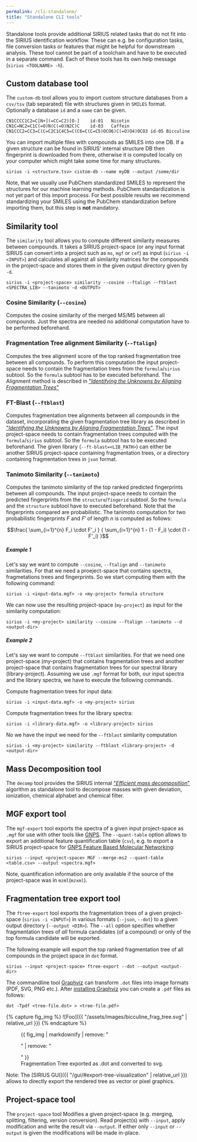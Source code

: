 ```yaml
---
permalink: /cli-standalone/
title: "Standalone CLI tools"
---
```

Standalone tools provide additional SIRIUS related tasks that do not fit into the SIRIUS identification workflow.
These can e.g. be configuration tasks, file conversion tasks or features that might be helpful for downstream analysis.
These tool cannot be part of a toolchain and have to be executed in a separate command. Each of these tools has its own
help message (`sirius <TOOLNAME> -h`).


## Custom database tool
The `custom-db` tool allows you to import custom structure databases from a `csv/tsv` (tab separated) file with 
structures given in `SMILES` format. Optionally a database `id` and a `name` can be given. 

```
CN1CCCC1C2=C[N+](=CC=C2)[O-]	id-01	Nicotin
CN1C=NC2=C1C(=O)N(C(=O)N2C)C	id-03	Caffein
CN1CCC2=CC3=C(C=C2C1C4C5=C(C6=C(C=C5)OCO6)C(=O)O4)OCO3 id-05 Bicculine
```

You can import multiple files with compounds as SMILES into one DB. If a given structure can be found in
SIRIUS' internal structure DB then fingerprint is downloaded from there, otherwise it is computed locally on your computer 
which might take some time for many structures.


```shell
sirius -i <structure.tsv> cistom-db --name myDB --output /some/dir
```

Note, that we usually use PubChem standardized SMILES to represent the structures for our machine learning methods. 
PubChem standardization is not yet part of this import process. For best possible results we recommend standardizing
your SMILES using the PubChem standardization before importing them, but this step is **not** mandatory.


## Similarity tool
The `similarity` tool allows you to compute different similarity measures between compounds.
It takes a SIRIUS project-space (or any input format SIRIUS can convert into a project such as `ms`, `mgf` or `cef`) 
as input (`sirius -i <INPUT>`) and calculates all against all similarity matrices for the compounds
in the project-space and stores them in the given output directory given by `-d`.

```shell
sirius -i <project-space> similarity --cosine --ftalign --ftblast <SPECTRA_LIB> --tanimoto -d <OUTPUT>
```

### Cosine Similarity   (`--cosine`)
Computes the cosine similarity of the merged MS/MS between all compounds.
Just the spectra are needed no additional computation have to be performed beforehand.

### Fragmentation Tree alignment Similarity  (`--ftalign`)
Computes the tree alignment score of the top ranked fragmentation tree between all compounds.
To perform this computation the input project-space needs to contain the fragmentation trees from the `formula`/`sirius`
subtool. So the `formula` subtool has to be executed beforehand. The Alignment method is described in
["*Identifying the Unknowns by Aligning Fragmentation Trees*"](https://doi.org/10.1021/ac300304u)

### FT-Blast (`--ftblast`)
Computes fragmentation tree alignments between all compounds in the dataset, incorporating the given fragmentation
tree library as described in ["*Identifying the Unknowns by Aligning Fragmentation Trees*"](https://doi.org/10.1021/ac300304u).
The input project-space needs to contain fragmentation trees computed with the `formula`/`sirius` subtool. 
So the `formula` subtool has to be executed beforehand. The given library (`--ft-blast=<LIB_PATH>`) can either be another
SIRIUS project-space containing fragmentation trees, or a directory containing fragmentation trees in `json` format.

### Tanimoto Similarity (`--tanimoto`)
Computes the tanimoto similarity of the top ranked predicted fingerprints between all compounds.
The input project-space needs to contain the predicted fingerprints from the `structure`/`fingerid`
subtool. So the `formula` and the `structure` subtool have to executed beforehand.
Note that the fingerprints compared are probabilistic. The tanimoto computation for two probabilistic fingerprints 
$F$ and $F'$ of length $n$ is computed as follows:

$$\frac{ \sum_{i=1}^{n} F_i \cdot F'_i } { \sum_{i=1}^{n} 1 - (1 - F_i) \cdot (1 - F'_i) }$$

##### Example 1
Let's say we want to compute  `--cosine`, `--ftalign`  and `--tanimoto` similarities. For that we need a proeject-space
that contains spectra, fragmetations trees and fingerprints. So we start computing them with the following command:
```shell
sirius -i <input-data.mgf> -o <my-project> formula structure
```

We can now use the resulting project-space (`my-project`) as input for the similarity computation:
```shell
sirius -i <my-project> similarity --cosine --ftalign --tanimoto --d <output-dir>
```

##### Example 2
Let's say we want to compute `--ftblast` similarities. For that we need one project-space (my-project)
that contains fragmentation trees and another project-space that contains fragmentation trees for our spectral library 
(library-project). Assuming we use `.mgf` format for both, our input spectra and the library spectra, we have to execute 
the following commands.

Compute fragmentation trees for input data:
```shell
sirius -i <input-data.mgf> -o <my-project> sirius
```

Compute fragmentation trees for the library spectra:
```shell
sirius -i <library-data.mgf> -o <library-project> sirius
```

No we have the input we need for the `--ftblast` similarity computation
```shell
sirius -i <my-project> similarity --ftblast <library-project> -d <output-dir>
```


## Mass Decomposition tool
The `decomp` tool provides the SIRIUS internal ["*Efficient mass decomposition*"](https://doi.org/10.1145/1066677.1066715) 
algorithm as standalone tool to decompose masses with given deviation, ionization, chemical alphabet and chemical filter.

## MGF export tool
The `mgf-export` tool exports the spectra of a given input project-space as `.mgf` for use with other tools like [GNPS](https://gnps.ucsd.edu/ProteoSAFe/static/gnps-splash.jsp).
The `--quant-table` option allows to export an additional feature quantification table (`csv`),
e.g. to export a SIRIUS project-space for [GNPS Feature Based Molecular Networking](https://ccms-ucsd.github.io/GNPSDocumentation/featurebasedmolecularnetworking/):
```shell
sirius --input <project-space> MGF --merge-ms2 --quant-table <table.csv> --output <spectra.mgf>
```
Note, quantification information are only available if the source of the project-space was in `mzml`(`mzxml`).

## Fragmentation tree export tool
The `ftree-export` tool exports the fragmentation trees of a given project-space (`sirius -i <INPUT>`) in
various formats (`--json`, `--dot`) to a given output directory (`--output <DIR>`). The `--all` option specifies whether
 fragmentation trees of *all* formula candidates (of a compound) or only of the top formula candidate will be exported.

The following example will export the top ranked fragmentation tree of all compounds in the project space in `dot` format.
```shell
sirius --input <project-space> ftree-export --dot --output <output-dir>
```

The commandline tool [Graphviz](https://www.graphviz.org/) can transform `.dot` files into image formats (PDF, SVG, PNG etc.). 
After [installing Graphviz](https://graphviz.org/download/) you can create a `.pdf` files as follows:

```shell
dot -Tpdf <tree-file.dot> > <tree-file.pdf>
```

{% capture fig_img %}
![Foo]({{ "/assets/images/bicculine_frag_tree.svg" | relative_url }})
{% endcapture %}

<figure>
  {{ fig_img | markdownify | remove: "<p>" | remove: "</p>" }}
  <figcaption>Fragmentation Tree exported as .dot and converted to svg.</figcaption>
</figure>

Note: The [SIRIUS GUI]({{ "/gui/#export-tree-visualization" | relative_url }}) allows to directly export the rendered 
tree as vector or pixel graphics. 

## Project-space tool
The `project-space` tool Modifies a given project-space (e.g. merging, splitting, filtering, version conversion). 
Read project(s) with `--input`, apply modification and write the result via `--output`. If either only `--input` or 
`--output` is given the modifications will be made in-place.
